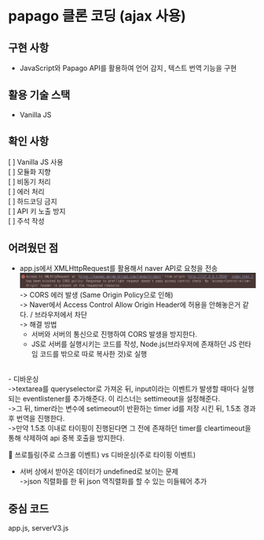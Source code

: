 # papago 클론 코딩 (ajax 사용)

## 구현 사항
- JavaScript와 Papago API를 활용하여 언어 감지 , 텍스트 번역 기능을 구현

## 활용 기술 스택
- Vanilla JS

## 확인 사항
[ ] Vanilla JS 사용 <br>
[ ] 모듈화 지향 <br>
[ ] 비동기 처리 <br>
[ ] 에러 처리 <br>
[ ] 하드코딩 금지 <br>
[ ] API 키 노출 방지 <br>
[ ] 주석 작성 <br>

## 어려웠던 점
- app.js에서 XMLHttpRequest를 활용해서 naver API로 요청을 전송<br>
![alt text](image.png)
-> CORS 에러 발생 (Same Origin Policy으로 인해)<br>
-> Naver에서 Access Control Allow Origin Header에 허용을 안해놓은거 같다. / 브라우저에서 차단<br>
-> 해결 방법<br> 
    - 서버와 서버의 통신으로 진행하여 CORS 발생을 방지한다.<br>
    - JS로 서버를 실행시키는 코드를 작성, Node.js(브라우저에 존재하던 JS 런타임 코드를 밖으로 따로 복사한 것)로 실행<br>
<br>
- 디바운싱<br>
    ->textarea를 queryselector로 가져온 뒤, input이라는 이벤트가 발생할 때마다 실행되는 eventlistener를 추가해준다. 이 리스너는 settimeout을 설정해준다. <br>
    ->그 뒤, timer라는 변수에 setimeout이 반환하는 timer id를 저장 시킨 뒤, 1.5초 경과 후 번역을 진행한다. <br>
    ->만약 1.5초 이내로 타이핑이 진행된다면 그 전에 존재하던 timer를 cleartimeout을 통해 삭제하여 api 중복 호출을 방지한다.

📌 쓰로틀링(주로 스크롤 이벤트) vs 디바운싱(주로 타이핑 이벤트)

- 서버 상에서 받아온 데이터가 undefined로 보이는 문제<br>
    ->json 직렬화를 한 뒤 json 역직렬화를 할 수 있는 미들웨어 추가

## 중심 코드
app.js, serverV3.js
